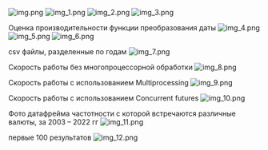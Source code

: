 ![img.png](img/img.png)
![img_1.png](img/img_1.png)
![img_2.png](img/img_2.png)
![img_3.png](img/img_3.png)

Оценка производительности функции преобразования даты
![img_4.png](img/img_4.png)
![img_5.png](img/img_5.png)
![img_6.png](img/img_6.png)

csv файлы, разделенные по годам
![img_7.png](img/img_7.png)

Скорость работы без многопроцессорной обработки
![img_8.png](img/img_8.png)

Скорость работы с использованием Multiprocessing
![img_9.png](img/img_9.png)

Скорость работы с использованием Concurrent futures
![img_10.png](img/img_10.png)

Фото датафрейма частотности с которой встречаются различные валюты, за 2003 – 2022 гг
![img_11.png](img/img_11.png)

первые 100 результатов
![img_12.png](img/img_12.png)